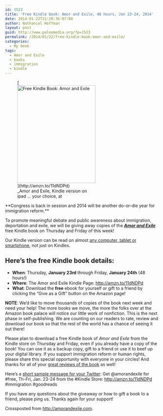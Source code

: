 ```yaml
---
id: 1523
title: 'Free Kindle book: Amor and Exile, 48 hours, Jan 23-24, 2014'
date: 2014-01-22T21:20:36-07:00
author: Nathaniel Hoffman
layout: post
guid: http://www.paleomedia.org/?p=1523
permalink: /2014/01/22/free-kindle-book-amor-and-exile/
categories:
  - My book
tags:
  - Amor and Exile
  - books
  - immigration
  - kindle
---
```

<figure style="width: 256px" class="wp-caption alignleft">[<img loading="lazy" src="https://gallery.mailchimp.com/5beccf9f6470f505b19cc7604/images/kindle_on_iPad_mini1.jpg" width="256" height="320" alt="Free Kindle Book: Amor and Exile" class />](http://amzn.to/11dNDPd)<figcaption class="wp-caption-text">_Amor and Exile, Kindle version on ipad &#8230; your choice, at <http://amzn.to/11dNDPd></figcaption></figure>**Congress is back in session and 2014 will be another do-or-die year for immigration reform.**</p> 

To promote meaningful debate and public awareness about immigration, deportation and exile, we will be giving away copies of the </em>_**<a href="http://amzn.to/11dNDPd" target="_self">Amor and Exile</a>**_ free Kindle book on Thursday and Friday of this week!

Our Kindle version can be read on almost  [any computer, tablet or smartphone](http://www.amazon.com/gp/feature.html?docId=1000493771), not just on Kindles.

## Here&#8217;s the free Kindle book details:

  * **When**: Thursday, **January 23rd** through Friday, **January 24th** (48 hours!)
  * **Where**: The Amor and Exile Kindle Page: <a href="http://amzn.to/11dNDPd" target="_self">http://amzn.to/11dNDPd</a>
  * **What**: Download the **free** ebook for yourself or gift to a friend by clicking the &#8220;Give as a Gift&#8221; button on the Amazon page!

**NOTE**: We’d like to move thousands of copies of the book next week and need your help! The more books we move, the more the folks over at the Amazon book palace will notice our little work of nonfiction. This is the next phase in self-publishing. We are counting on our readers to rate, review and download our book so that the rest of the world has a chance of seeing it out there! 

Please plan to download a free Kindle book of _Amor and Exile_ from the Kindle store on Thursday and Friday, even if you already have a copy of the book! You can use it as a backup copy, gift to a friend or use it to beef up your digital library. If you support immigration reform or human rights, please share this special opportunity with everyone in your circles! And thanks for all of your <a href="http://amzn.to/11LZXtH" target="_self">great reviews of the book</a> as well!

Here’s a <a href="http://twitter.com/home?status=Get%20%40amorandexile%20for%20%23free%20on%20Th%20and%20Fri%2C%201%2F23%20-%201%2F24%20from%20the%20%23Kindle%20Store%3A%20http%3A%2F%2Famzn.to%2F11dNDPd%20%23immigration%20%23goodreads" target="_self">short sample message for your Twitter</a>: Get @amorandexile for #free, Th-Fri, Jan. 23-24 from the #Kindle Store:  <http://amzn.to/11dNDPd> #immigration #goodreads

If you have any questions about the giveaway or how to gift a book to a friend, please ping us. Thanks again for your support!

Crossposted from <http://amorandexile.com>.